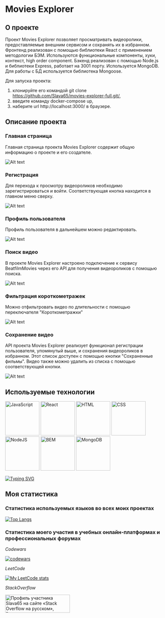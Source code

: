 # Movies Explorer

## О проекте
 
 Проект Movies Explorer позволяет просматривать видеоролики, предоставляемые внешним сервисом и сохранять их в избранном. 
 Фронтенд реализован  с помощью библиотеки React с применением методологии БЭМ. Используются функциональные компоненты, хуки, контекст, high order component.
 Бэкенд реализован с помощью Node.js и библиотеки Express, работает на 3001 порту. Используется MongoDB. Для работы с БД используется библиотека Mongoose.

 Для запуска проекта:

1. клонируйте его командой git clone https://github.com/Slava65/movies-explorer-full.git/,
2. введите команду docker-compose up,
3. наберите url http://localhost:3000/ в браузере.

## Описание проекта

### Главная страница

Главная страница проекта Movies Explorer содержит общую информацию о проекте и его создателе. 

![Alt text](/public/readme_pic_about.png?raw=true "О проекте")

### Регистрация

Для перехода к просмотру видеороликов необходимо зарегистрироваться и войти. Соответствующая кнопка находится в главном меню сверху. 

![Alt text](/public/readme_pic_registration.png?raw=true "Окно регистрации")

### Профиль пользователя

Профиль пользователя в дальнейшем можно редактировать.

![Alt text](/public/readme_pic_edit_profile.png?raw=true "Редактирование профиля пользователя")

### Поиск видео

В проекте Movies Explorer настроено подключение к сервису BeatfilmMovies через его API для получения видеороликов с помощью поиска.

![Alt text](/public/readme_pic_search.png?raw=true "Поиск видеороликов")

### Фильтрация короткометражек

Можно отфильтровать видео по длительности с помощью переключателя "Короткометражки"

![Alt text](/public/readme_pic_short.png?raw=true "Короткометражки")

### Сохранение видео

API проекта Movies Explorer реализует функционал регистрации пользователя, упомянутый выше, и сохранения видеороликов в избранном. Этот список доступен с помощью кнопки "Сохраненные фильмы". Видео также можно удалить из списка с помощью соответствующей кнопки.

![Alt text](/public/readme_pic_saved.png?raw=true "Сохраненные фильмы")

## Используемые технологии 

<div display="flex" justify-content="space-between" width="100%">
<img src="/public/readme_pic_techs/javascript.svg" width="110" height="110" alt="JavaScript">
<img src="/public/readme_pic_techs/react.svg" width="110" height="110" alt="React">
<img src="/public/readme_pic_techs/html5.svg" width="110" height="110" alt="HTML">
<img src="/public/readme_pic_techs/css3.svg" width="110" height="110" alt="CSS">
<img src="/public/readme_pic_techs/nodedotjs.svg" width="110" height="110" alt="NodeJS">
<img src="/public/readme_pic_techs/bem.svg" width="110" height="110" alt="BEM">
<img src="/public/readme_pic_techs/mongodb.svg" width="110" height="110" alt="MongoDB">
</div>

[![Typing SVG](https://readme-typing-svg.herokuapp.com?font=Fira+Code&weight=600&size=30&pause=1000&color=1843FF&background=3DFF4622&vCenter=true&random=false&width=800&lines=JavaScript+React+HTML+CSS+NodeJS+%D0%91%D0%AD%D0%9C+MongoDB+)](https://git.io/typing-svg)

## Моя статистика

### Статистика используемых языков во всех моих проектах

[![Top Langs](https://github-readme-stats.vercel.app/api/top-langs/?username=Slava65&layout=compact&custom_title=Используемые_языки&locale=ru)](https://github.com/anuraghazra/github-readme-stats)

### Статистика моего участия в учебных онлайн-платформах и профессиональных форумах


_Codewars_

[![codewars](https://www.codewars.com/users/SuperPowerMan/badges/large)](https://www.codewars.com/users/SuperPowerMan)

_LeetCode_

[![My LeetCode stats](https://leetcode-stats-six.vercel.app/api?username=Tuzenbobel)](https://github.com/Tuzenbobel/leetcode-stats)

_StackOverflow_

<a href="https://ru.stackoverflow.com/users/455668/slava65"><img src="https://ru.stackoverflow.com/users/flair/455668.png" width="208" height="58" alt="Профиль участника Slava65 на сайте &#171;Stack Overflow на русском&#187;, Вопросы и ответы для программистов" title="Профиль участника Slava65 на сайте &#171;Stack Overflow на русском&#187;, Вопросы и ответы для программистов"></a>